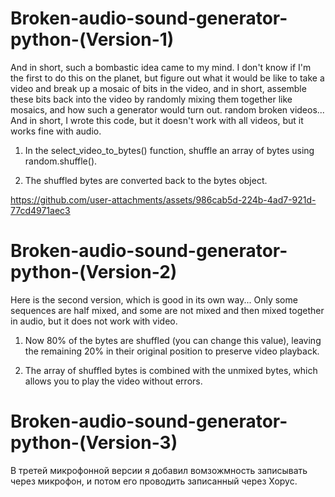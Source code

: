 # Broken-audio-sound-generator-python-(Version-1)

And in short, such a bombastic idea came to my mind. I don't know if I'm the first to do this on the planet, but figure out what it would be like to take a video and break up a mosaic of bits in the video, and in short, assemble these bits back into the video by randomly mixing them together like mosaics, and how such a generator would turn out. random broken videos... And in short, I wrote this code, but it doesn't work with all videos, but it works fine with audio.

1) In the select_video_to_bytes() function, shuffle an array of bytes using random.shuffle().

2) The shuffled bytes are converted back to the bytes object.

https://github.com/user-attachments/assets/986cab5d-224b-4ad7-921d-77cd4971aec3

# Broken-audio-sound-generator-python-(Version-2)

Here is the second version, which is good in its own way... Only some sequences are half mixed, and some are not mixed and then mixed together in audio, but it does not work with video.

1) Now 80% of the bytes are shuffled (you can change this value), leaving the remaining 20% in their original position to preserve video playback.

2) The array of shuffled bytes is combined with the unmixed bytes, which allows you to play the video without errors.

# Broken-audio-sound-generator-python-(Version-3)

В третей микрофонной версии я добавил вомзожмность записывать через микрофон, и потом его проводить записанный через Хорус.
